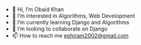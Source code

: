 - 👋 Hi, I’m Obaid Khan
- 👀 I’m interested in Algorithms, Web Development
- 🌱 I’m currently learning Django and Algorithms
- 💞️ I’m looking to collaborate on Django
- 📫 How to reach me ephiram2002@gmail.com

<!---
ObaidKhan625/ObaidKhan625 is a ✨ special ✨ repository because its `README.md` (this file) appears on your GitHub profile.
You can click the Preview link to take a look at your changes.
--->
